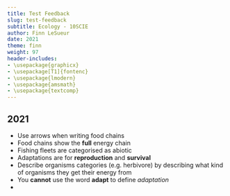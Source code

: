 ```yaml
---
title: Test Feedback
slug: test-feedback
subtitle: Ecology - 10SCIE
author: Finn LeSueur
date: 2021
theme: finn
weight: 97
header-includes:
- \usepackage{graphicx}
- \usepackage[T1]{fontenc}
- \usepackage{lmodern}
- \usepackage{amsmath}
- \usepackage{textcomp}
---
```


## 2021

- Use arrows when writing food chains
- Food chains show the __full__ energy chain
- Fishing fleets are categorised as abiotic
- Adaptations are for __reproduction__ and __survival__
- Describe organisms categories (e.g. herbivore) by describing what kind of organisms they get their energy from
- You __cannot__ use the word __adapt__ to define _adaptation_
- 